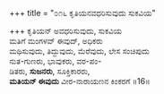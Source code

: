 +++
title = "೦೧೬ ಕೃತಿಯನವಧರಿಸುವುದು ಸುಕವಿಯ"

+++
ಕೃತಿಯನ್ ಅವಧರಿಸುವುದು, ಸುಕವಿಯ  
ಮತಿಗೆ ಮಂಗಳವ್ ಈವುದ್, ಅಧಿಕರು  
ಮಥಿಸುವುದು, ತಿದ್ದುವುದು, ಮೆರೆವುದು, ಲೇಸ ಸಂಚಿಪುದು  
ನುತ-ಗುಣರು, ಭಾವುಕರು, ವರ-ಪಂ-  
ಡಿತರು, **ಸುಜನರು**, ಸೂಕ್ತಿಕಾರರು,  
**ಮತಿಯನ್ ಈವುದು** ವೀರ-ನಾರಾಯಣನ ಕಿಂಕರಗೆ      ॥16॥